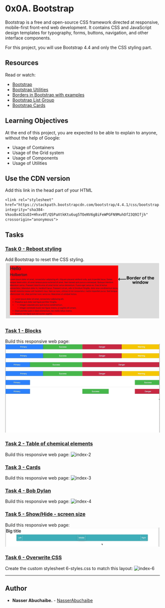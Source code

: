 # 0x0A. Bootstrap

Bootstrap is a free and open-source CSS framework directed at responsive, mobile-first front-end web development. It contains CSS and JavaScript design templates for typography, forms, buttons, navigation, and other interface components.

For this project, you will use Bootstrap 4.4 and only the CSS styling part.

## Resources

Read or watch:

- [Bootstrap](https://getbootstrap.com/)
- [Bootstrap Utilities](https://www.w3schools.com/bootstrap4/bootstrap_utilities.asp)
- [Borders in Bootstrap with examples](https://www.geeksforgeeks.org/borders-in-bootstrap-with-examples/)
- [Bootstrap List Group](https://mdbootstrap.com/docs/b4/jquery/components/list-group/)
- [Bootstrap Cards](https://boosted.orange.com/v4-alpha5/components/card/)

## Learning Objectives

At the end of this project, you are expected to be able to explain to anyone, without the help of Google:

- Usage of Containers
- Usage of the Grid system
- Usage of Components
- Usage of Utilities

## Use the CDN version

Add this link in the head part of your HTML

```
<link rel="stylesheet" href="https://stackpath.bootstrapcdn.com/bootstrap/4.4.1/css/bootstrap.min.css" integrity="sha384-Vkoo8x4CGsO3+Hhxv8T/Q5PaXtkKtu6ug5TOeNV6gBiFeWPGFN9MuhOf23Q9Ifjh" crossorigin="anonymous">
```

## Tasks

### [Task 0 - Reboot styling](./0-index.html)

Add Bootstrap to reset the CSS styling.
![index-0](images/task0.png)

### [Task 1 - Blocks](./1-index.html)

Build this responsive web page:
![index-1](images/task1.gif)

### [Task 2 - Table of chemical elements](./2-index.html)

Build this responsive web page:
![index-2](images/task2.gif)

### [Task 3 - Cards](./3-index.html)

Build this responsive web page:
![index-3](images/task3.gif)

### [Task 4 - Bob Dylan](./4-index.html)

Build this responsive web page:
![index-4](images/task4.gif)

### [Task 5 - Show/Hide - screen size](./5-index.html)

Build this responsive web page:
![index-5](images/task5.gif)

### [Task 6 - Overwrite CSS](./6-styles.html)

Create the custom stylesheet 6-styles.css to match this layout:
![index-6](images/task6.gif)  
  
  --- 
## Author 
* **Nasser Abuchaibe.** - [NasserAbuchaibe](https://github.com/NasserAbuchaibe)